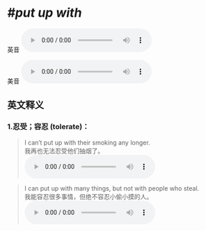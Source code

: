 # ***\#put up with*** 
英音
<audio src="./media/put up with1.aac" controls="controls"></audio>

美音
<audio src="./media/put up with2.aac" controls="controls"></audio>



  

英文释义
---
### 1.**忍受；容忍 (tolerate)：**  

 > I can’t put up with their smoking any longer.   
 > 我再也无法忍受他们抽烟了。    
<audio src="./media/put-60.aac" controls="controls"></audio>

 > I can put up with many things, but not with people who steal.  
 > 我能容忍很多事情，但绝不容忍小偷小摸的人。    
<audio src="./media/put-61.aac" controls="controls"></audio>


